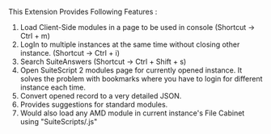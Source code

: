 This Extension Provides Following Features :
1. Load Client-Side modules in a page to be used in console (Shortcut -> Ctrl + m)
2. LogIn to multiple instances at the same time without closing other instance. (Shortcut -> Ctrl + i)
3. Search SuiteAnswers (Shortcut -> Ctrl + Shift + s)
4. Open SuiteScript 2 modules page for currently opened instance. It solves the problem with bookmarks where you have to login for different instance each time.
5. Convert opened record to a very detailed JSON.
6. Provides suggestions for standard modules.
7. Would also load any AMD module in current instance's File Cabinet using "SuiteScripts/<module path>.js"